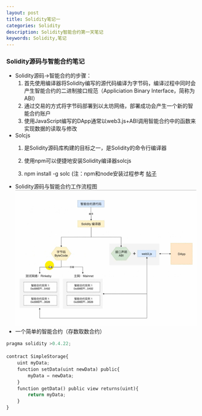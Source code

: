 ```yaml
---
layout: post
title: Solidity笔记一
categories: Solidity
description: Solidity智能合约第一天笔记
keywords: Solidity,笔记
---
```


### Solidity源码与智能合约笔记
- Solidity源码->智能合约的步骤：
   1. 首先使用编译器将Solidity编写的源代码编译为字节码，编译过程中同时会产生智能合约的二进制接口规范（Appliciation Binary Interface，简称为ABI）
   2. 通过交易的方式将字节码部署到以太坊网络，部署成功会产生一个新的智能合约账户
   3. 使用JavaScript编写的DApp通常以web3.js+ABI调用智能合约中的函数来实现数据的读取与修改
- Solcjs
   1. 是Solidity源码库构建的目标之一，是Solidity的命令行编译器
   
   2. 使用npm可以便捷地安装Solidity编译器solcjs
   
   3. npm install -g solc (注：npm和node安装过程参考 [帖子](https://www.cnblogs.com/xbzhu/p/8886961.html) 
- Solidity源码与智能合约工作流程图
![Solidity Workflow](/images/posts/Solidity/Solidity-work.png)
- 一个简单的智能合约（存数取数合约）


```python
pragma solidity >0.4.22;

contract SimpleStorage{
    uint myData;
    function setData(uint newData) public{
        myData = newData;
    }
    function getData() public view returns(uint){
        return myData;        
    }
}
```


